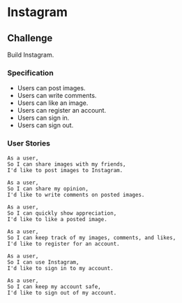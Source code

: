 # Instagram #

## Challenge ##
Build Instagram.

### Specification ###
* Users can post images.
* Users can write comments.
* Users can like an image.
* Users can register an account.
* Users can sign in.
* Users can sign out.

### User Stories ###
```
As a user,
So I can share images with my friends,
I'd like to post images to Instagram.

As a user,
So I can share my opinion,
I'd like to write comments on posted images.

As a user,
So I can quickly show appreciation,
I'd like to like a posted image.

As a user,
So I can keep track of my images, comments, and likes,
I'd like to register for an account.

As a user,
So I can use Instagram,
I'd like to sign in to my account.

As a user,
So I can keep my account safe,
I'd like to sign out of my account.
```

<!-- # Weekend Challenge

This weekend challenge is intended for use at the end, or in the middle of, engineering project 1.  Developers can choose which of 4 projects they build.

### Instructions

1. Fork and clone this repository.
2. Choose one of the following projects to build an application
  * Use the same language you've been working with for the last two weeks
  * You can choose whether or not to use the same framework / libraries that you've been working with for the last two weeks

3. *Immediately* open a Pull Request back to this base GitHub repository (**it will automatically update when you push changes**)
4. Build the project!


#### 1. [RPS](https://github.com/makersacademy/rps-challenge)

#### 2. [Chitter (without users)](https://github.com/makersacademy/chitter-challenge)

#### 3. [Chitter (with user sign up/log in)](https://github.com/makersacademy/chitter-challenge)

#### 4. [Instagram](https://github.com/makersacademy/instagram-challenge) -->
